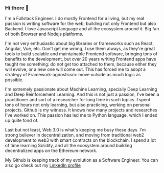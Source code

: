 ### Hi there 👋

I'm a Fullstack Engineer. I do mostly Frontend for a living, but my real passion is writing software for the web, building not only Frontend but also Backend. I love Javascript language and all the ecosystem around it. Big fan of both Browser and Nodejs platforms.

I'm not very enthusiastic about big libraries or frameworks such as React, Angular, Vue, etc. Don't get me wrong, I use them always, as they're great tools to build scalable and maintainable Frontend software, bringing tons of benefits to the development, but over 20 years writing Frontend apps have taught me something: do not get too attached to them, because either they will evolve, or a new one will come out. This has forced me to adopt a strategy of Framework-agnosticsm: move outside as much logic as possible.

I'm extremely passionate about Machine Learning, specially Deep Learning and Deep Reinforcement Learning. And this is not just a passion, I've been a practitioner and sort of a researcher for long time in such topics. I spent tons of hours not only learning, but also practicing, working on personal projects. Github is my witness. It knows how many projects and researches I've worked on. This passion has led me to Python language, which I ended up quite fond of.

Last but not least, Web 3.0 is what's keeping me busy these days. I'm strong believer in decentralization, and moving from traditional web2 development to web3 with smart contracts on the blockchain. I spend a lot of time learning Solidity, and all the ecosystem around building decentralized apps on the Ethereum network.

My Github is keeping track of my evolution as a Software Engineer. You can also go check out my [LinkedIn profile](https://www.linkedin.com/in/jscriptcoder/)
